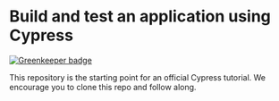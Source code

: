 # Build and test an application using Cypress

[![Greenkeeper badge](https://badges.greenkeeper.io/steinko/todo.svg)](https://greenkeeper.io/)

This repository is the starting point for an official Cypress tutorial. We encourage you to clone this repo and follow along.
